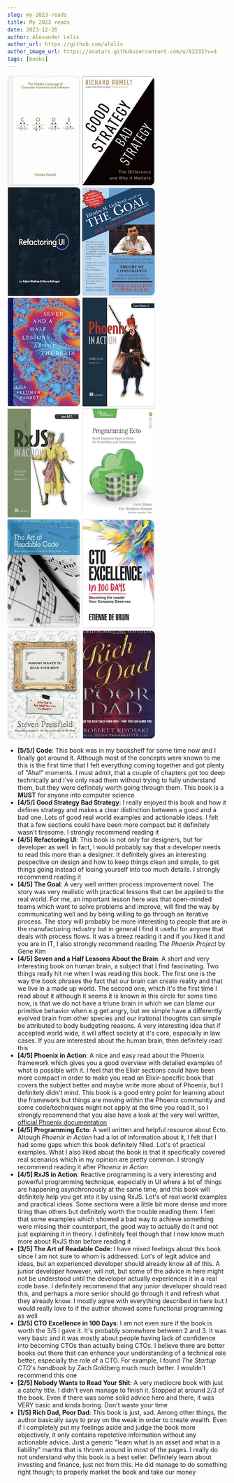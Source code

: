 ```yaml
---
slug: my-2023-reads
title: My 2023 reads
date: 2023-12-26
author: Alexander Lolis
author_url: https://github.com/alolis
author_image_url: https://avatars.githubusercontent.com/u/82233?v=4
tags: [books]
---
```


[![Code: The Hidden Language of Computer Hardware and Software](./assets/book_covers/code_charles_petzold.png)](https://www.goodreads.com/book/show/44882.Code)
[![Good Strategy Bad Strategy: The Difference and Why It Matters](./assets/book_covers/good_strategy_bad_strategy_richard_rumelt.png)](https://www.goodreads.com/book/show/11721966-good-strategy-bad-strategy)
[![Refactoring UI](./assets/book_covers/refactoring_ui_adam_wathan_steve_schoger.png)](https://www.goodreads.com/book/show/43190966-refactoring-ui)
[![The Goal: A Process of Ongoing Improvement](./assets/book_covers/the_goal_eliyahu_n._goldratt_jeff_cox.png)](https://www.goodreads.com/book/show/113934.The_Goal)
[![Seven and a Half Lessons About the Brain](./assets/book_covers/seven_and_a_half_lessons_about_the_brain_lisa_feldman_barrett.png)](https://www.goodreads.com/book/show/56034793-seven-and-a-half-lessons-about-the-brain)
[![Phoenix in Action](./assets/book_covers/phoenix_in_action_geoffrey_lessel.png)](https://www.goodreads.com/book/show/42114632-phoenix-in-action)
[![RxJS in Action](./assets/book_covers/rxjs_in_action_paul_daniels_luis_atencio.png)](https://www.goodreads.com/book/show/30724353-rxjs-in-action)
[![Programming Ecto](./assets/book_covers/programming_ecto_darin_wilson_eric_meadows.png)](https://www.goodreads.com/book/show/40582814-programming-ecto)
[![The Art of Readable Code: Simple and Practical Techniques for Writing Better Code](./assets/book_covers/the_art_of_readable_code_dustin_boswell_trevor_foucher.png)](https://www.goodreads.com/book/show/8677004-the-art-of-readable-code)
[![CTO Excellence in 100 Days: Becoming the Leader Your Company Deserves](./assets/book_covers/cto_excellence_in_100_days.png)](https://www.goodreads.com/book/show/113847910-cto-excellence-in-100-days)
[![Nobody Wants to Read Your Sh*t: Why That Is And What You Can Do About It](./assets/book_covers/nobody_wants_to_read_your_shit_steven_pressfield.png)](https://www.goodreads.com/book/show/30556551-nobody-wants-to-read-your-sh-t)
[![Rich Dad, Poor Dad](./assets/book_covers/rich_dad_poor_dad_robert_kiyosaki.png)](https://www.goodreads.com/book/show/69571.Rich_Dad_Poor_Dad)

<!--truncate-->

* **[5/5/] Code**: This book was in my bookshelf for some time now and I finally got around it. Although most of the concepts were known to me this is the first time that I felt everything coming together and got plenty of "Aha!" moments. I must admit, that a couple of chapters got too deep technically and I've only read them without trying to fully understand them, but they were definitely worth going through them. This book is a **MUST** for anyone into computer science
* **[4/5/] Good Strategy Bad Strategy**: I really enjoyed this book and how it defines strategy and makes a clear distinction between a good and a bad one. Lots of good real world examples and actionable ideas. I felt that a few sections could have been more compact but it definitely wasn't tiresome. I strongly recommend reading it
* **[4/5] Refactoring UI**: This book is not only for designers, but for developer as well. In fact, I would probably say that a developer needs to read this more than a designer. It definitely gives an interesting pespective on design and how to keep things clean and simple, to get things going instead of losing yourself into too much details. I strongly recommend reading it
* **[4/5] The Goal**: A very well written process improvement novel. The story was very realistic  with practical lessons that can be applied to the real world. For me, an important lesson here was that open-minded teams which want to solve problems and improve, will find the way by communicating well and by being willing to go through an iterative process. The story will probably be more interesting to people that are in the manufacturing industry but in general I find it useful for anyone that deals with process flows. It was a breez reading it and if you liked it and you are in IT, I also strongly recommend reading *The Phoenix Project* by Gene Kim
* **[4/5] Seven and a Half Lessons About the Brain**: A short and very interesting book on human brain, a subject that I find fascinating. Two things really hit me when I was reading this book. The first one is the way the book phrases the fact that our brain can create reality and that we live in a made up world. The second one, which it's the first time I read about it although it seems it is known in this circle for some time now, is that we do not have a triune brain in which we can blame our primitive behavior when e.g get angry, but we simple have a differently evolved brain from other species and our irational thoughts can simple be attributed to body budgeting reasons. A very interesting idea that if accepted world wide, it will affect society at it's core, especially in law cases. If you are interested about the human brain, then definitely read this
* **[4/5] Phoenix in Action**: A nice and easy read about the Phoenix framework which gives you a good overview with detailed examples of what is possible with it. I feel that the Elixir sections could have been more compact in order to make you read an Elixir-specific book that covers the subject better and maybe write more about of Phoenix, but I definitely didn't mind. This book is a good entry point for learning about the framework but things are moving within the Phoenix community and some code/techniques might not apply at the time you read it, so I strongly recommend that you also have a look at the very well written, [official Phoenix documentation](https://hexdocs.pm/phoenix/Phoenix.html)
* **[4/5] Programming Ecto**: A well written and helpful resource about Ecto. Altough *Phoenix in Action* had a lot of information about it, I felt that I had some gaps which this book definitely filled. Lot's of practical examples. What I also liked about the book is that it specifically covered real scenarios which in my opinion are pretty common. I strongly recommend reading it after *Phoenix in Action*
* **[4/5] RxJS in Action**: Reactive programming is a very interesting and powerful programming technique, especially in UI where a lot of things are happening asynchronously at the same time,  and this book will definitely help you get into it by using RxJS. Lot's of real world examples and practical ideas. Some sections were a little bit more dense and more tiring than others but definitely worth the trouble reading them. I feel that some examples which showed a bad way to achieve something were missing their counterpart, the good way to actually do it and not just explaining it in theory. I definitely feel though that I now know much more about RxJS than before reading it
* **[3/5] The Art of Readable Code**: I have mixed feelings about this book since I am not sure to whom is addressed. Lot's of legit advice and ideas, but an experienced developer should already know all of this. A junior developer however, will not, but some of the advice in here might not be understood until the developer actually experiences it in a real code base. I definitely recommend that any junior developer should read this, and perhaps a more senior should go through it and refresh what they already know. I mostly agree with everything described in here but I would really love to if the author showed some functional programming as well 
* **[3/5] CTO Excellence in 100 Days**: I am not even sure if the book is worth the 3/5 I gave it. It's probably somewhere between 2 and 3. It was very basic and it was mostly about people having lack of confidence into becoming CTOs than actually being CTOs. I believe there are better books out there that can enhance your understanding of a technical role better, especially the role of a CTO. For example, I found *The Startup CTO's handbook* by Zach Goldberg much much better. I wouldn't recommend this one
* **[2/5] Nobody Wants to Read Your Shit**: A very mediocre book with just a catchy title. I didn't even manage to finish it. Stopped at around 2/3 of the book. Even if there was some solid advice here and there, it was VERY basic and kinda boring. Don't waste your time
* **[1/5] Rich Dad, Poor Dad**: This book is just, sad. Among other things, the author basically says to pray on the weak in order to create wealth. Even if I completely put my feelings 
aside and judge the book more objectively, it only contains repetetive information without any actionable advice. Just a generic "learn what is an asset and what is a liability" mantra that is thrown around in most of the pages. I really do not understand why this book is a best seller. Definitely learn about investing and finance, just not from this. He did manage to do something right though; to properly market the book and take our money